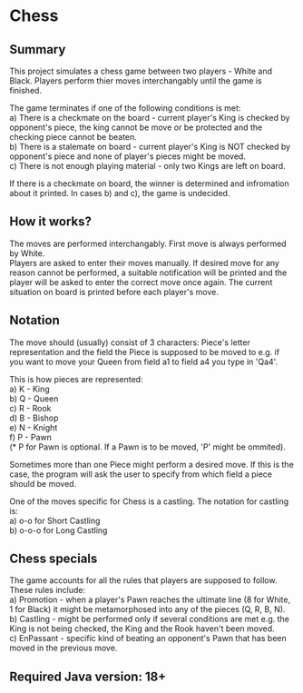 # Chess

## Summary

This project simulates a chess game between two players - White and Black. 
Players perform thier moves interchangably until the game is finished.

The game terminates if one of the following conditions is met: <br />
  a) There is a checkmate on the board - current player's King is checked by opponent's piece, the king cannot be move or be protected and the checking piece cannot be beaten. <br />
  b) There is a stalemate on board - current player's King is NOT checked by opponent's piece and none of player's pieces might be moved. <br />
  c) There is not enough playing material - only two Kings are left on board. <br />
  
If there is a checkmate on board, the winner is determined and infromation about it printed. In cases b) and c), the game is undecided.

## How it works?

The moves are performed interchangably. First move is always performed by White. <br />
Players are asked to enter their moves manually. If desired move for any reason cannot be performed, a suitable notification will be printed and the player will be asked to enter the correct move once again. The current situation on board is printed before each player's move. <br />


## Notation

The move should (usually) consist of 3 characters: Piece's letter representation and the field the Piece is supposed to be moved to e.g. if you want to move your Queen from field a1 to field a4 you type in 'Qa4'. <br />

This is how pieces are represented: <br />
   a) K - King <br />
   b) Q - Queen <br />
   c) R - Rook <br />
   d) B - Bishop <br />
   e) N - Knight <br />
   f) P - Pawn <br /> (* P for Pawn is optional. If a Pawn is to be moved, 'P' might be ommited). <br />
   
Sometimes more than one Piece might perform a desired move. If this is the case, the program will ask the user to specify from which field a piece should be moved. <br />

One of the moves specific for Chess is a castling. The notation for castling is: <br />
  a) o-o for Short Castling <br />
  b) o-o-o for Long Castling <br />
  
## Chess specials

The game accounts for all the rules that players are supposed to follow. These rules include: <br />
  a) Promotion - when a player's Pawn reaches the ultimate line (8 for White, 1 for Black) it might be metamorphosed into any of the pieces (Q, R, B, N). <br />
  b) Castling - might be performed only if several conditions are met e.g. the King is not being checked, the King and the Rook haven't been moved. <br />
  c) EnPassant - specific kind of beating an opponent's Pawn that has been moved in the previous move.
  
## Required Java version: 18+
